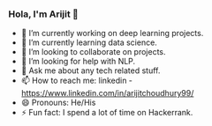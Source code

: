 ### Hola, I'm Arijit 👋

- 🔭 I’m currently working on deep learning projects.
- 🌱 I’m currently learning data science.
- 👯 I’m looking to collaborate on projects.
- 🤔 I’m looking for help with NLP.
- 💬 Ask me about any tech related stuff.
- 📫 How to reach me: linkedin - https://www.linkedin.com/in/arijitchoudhury99/
- 😄 Pronouns: He/His
- ⚡ Fun fact: I spend a lot of time on Hackerrank.
